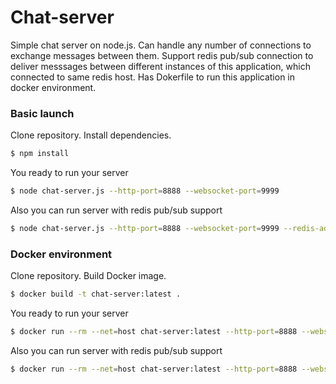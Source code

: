 # Chat-server

Simple chat server on node.js. 
Can handle any number of connections to exchange messages between them.
Support redis pub/sub connection to deliver messsages between different instances of this application, which connected to same redis host.
Has Dokerfile to run this application in docker environment.

### Basic launch
Clone repository.
Install dependencies.

```sh
$ npm install
```

You ready to run your server

```sh
$ node chat-server.js --http-port=8888 --websocket-port=9999
```

Also you can run server with redis pub/sub support

```sh
$ node chat-server.js --http-port=8888 --websocket-port=9999 --redis-address=127.0.0.1:6379
```

### Docker environment
Clone repository.
Build Docker image.

```sh
$ docker build -t chat-server:latest .
```

You ready to run your server

```sh
$ docker run --rm --net=host chat-server:latest --http-port=8888 --websocket-port=9999
```

Also you can run server with redis pub/sub support

```sh
$ docker run --rm --net=host chat-server:latest --http-port=8888 --websocket-port=9999 --redis-address=127.0.0.1:6379
```

